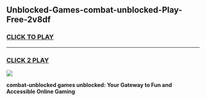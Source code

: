 
## Unblocked-Games-combat-unblocked-Play-Free-2v8df
<h3>
<a href="https://premium76.site?title=combat-unblocked&ref=23A">CLICK TO PLAY</a></h3>
<hr>

<h3>
<a href="https://premium76.site?title=combat-unblocked&ref=23A">CLICK 2 PLAY</a>
  
</h3>

<a href="https://premium76.site?title=combat-unblocked&ref=23A"><img src="https://clearcache.store/games.png"></a>


**combat-unblocked games unblocked: Your Gateway to Fun and Accessible Online Gaming**
